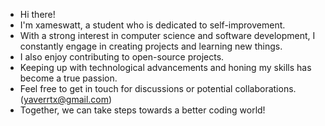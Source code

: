- Hi there!
- I'm xameswatt, a student who is dedicated to self-improvement.
- With a strong interest in computer science and software development, I constantly engage in creating projects and learning new things.
- I also enjoy contributing to open-source projects.
- Keeping up with technological advancements and honing my skills has become a true passion.
- Feel free to get in touch for discussions or potential collaborations.(yaverrtx@gmail.com)
- Together, we can take steps towards a better coding world!
